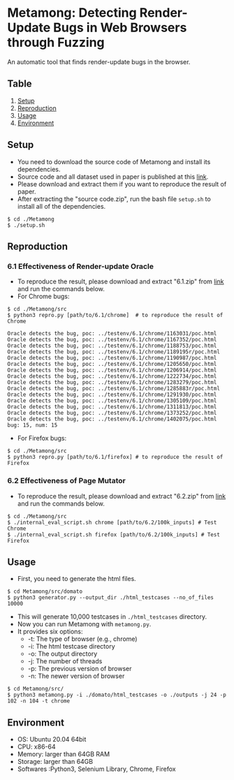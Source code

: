 # Metamong: Detecting Render-Update Bugs in Web Browsers through Fuzzing

An automatic tool that finds render-update bugs in the browser.

## Table                                                                                     
1. [Setup](#Setup)
2. [Reproduction](#Reproduction)
3. [Usage](#Usage)
4. [Environment](#Environment)

## Setup
- You need to download the source code of Metamong and install its dependencies.
- Source code and all dataset used in paper is published at this [link](https://figshare.com/s/05656422846b31f368fc).
- Please download and extract them if you want to reproduce the result of paper.
- After extracting the "source code.zip", run the bash file `setup.sh` to install all of the dependencies.

```shell
$ cd ./Metamong
$ ./setup.sh
```

## Reproduction

### 6.1 Effectiveness of Render-update Oracle
- To reproduce the result, please download and extract "6.1.zip" from [link](https://figshare.com/s/05656422846b31f368fc) and run the commands below.
- For Chrome bugs:
```shell
$ cd ./Metamong/src
$ python3 repro.py [path/to/6.1/chrome]  # to reproduce the result of Chrome

Oracle detects the bug, poc: ../testenv/6.1/chrome/1163031/poc.html
Oracle detects the bug, poc: ../testenv/6.1/chrome/1167352/poc.html
Oracle detects the bug, poc: ../testenv/6.1/chrome/1188753/poc.html
Oracle detects the bug, poc: ../testenv/6.1/chrome/1189195r/poc.html
Oracle detects the bug, poc: ../testenv/6.1/chrome/1190987/poc.html
Oracle detects the bug, poc: ../testenv/6.1/chrome/1205650/poc.html
Oracle detects the bug, poc: ../testenv/6.1/chrome/1206914/poc.html
Oracle detects the bug, poc: ../testenv/6.1/chrome/1222734/poc.html
Oracle detects the bug, poc: ../testenv/6.1/chrome/1283279/poc.html
Oracle detects the bug, poc: ../testenv/6.1/chrome/1285883r/poc.html
Oracle detects the bug, poc: ../testenv/6.1/chrome/1291930/poc.html
Oracle detects the bug, poc: ../testenv/6.1/chrome/1305109/poc.html
Oracle detects the bug, poc: ../testenv/6.1/chrome/1311813/poc.html
Oracle detects the bug, poc: ../testenv/6.1/chrome/1373252/poc.html
Oracle detects the bug, poc: ../testenv/6.1/chrome/1402075/poc.html
bug: 15, num: 15
```

- For Firefox bugs:
```shell
$ cd ./Metamong/src
$ python3 repro.py [path/to/6.1/firefox] # to reproduce the result of Firefox 
```

### 6.2 Effectiveness of Page Mutator
- To reproduce the result, please download and extract "6.2.zip" from [link](https://figshare.com/s/05656422846b31f368fc) and run the commands below.

```shell
$ cd ./Metamong/src
$ ./internal_eval_script.sh chrome [path/to/6.2/100k_inputs] # Test Chrome
$ ./internal_eval_script.sh firefox [path/to/6.2/100k_inputs] # Test Firefox
```

## Usage
- First, you need to generate the html files.

```shell
$ cd Metamong/src/domato
$ python3 generator.py --output_dir ./html_testcases --no_of_files 10000
```
* This will generate 10,000 testcases in `./html_testcases` directory. 
* Now you can run Metamong with `metamong.py`.
* It provides six options:
  * -t: The type of browser (e.g., chrome)
  * -i: The html testcase directory
  * -o: The output directory
  * -j: The number of threads
  * -p: The previous version of browser
  * -n: The newer version of browser

```shell
$ cd Metamong/src/
$ python3 metamong.py -i ./domato/html_testcases -o ./outputs -j 24 -p 102 -n 104 -t chrome
```

## Environment
- OS: Ubuntu 20.04 64bit
- CPU: x86-64
- Memory: larger than 64GB RAM
- Storage: larger than 64GB
- Softwares :Python3, Selenium Library, Chrome, Firefox
